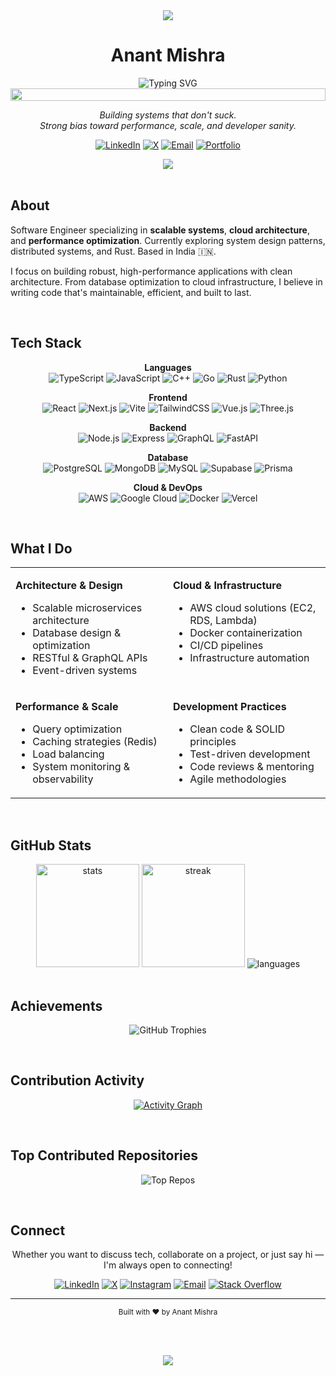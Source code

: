 <div align="center">

<img src="https://capsule-render.vercel.app/api?type=rect&color=gradient&customColorList=6,12,20&height=2&section=header"/>

# Anant Mishra

<img src="https://readme-typing-svg.demolab.com?font=Inter&weight=500&size=18&duration=4000&pause=1000&color=71717A&center=true&vCenter=true&width=435&lines=Software+Engineer;Building+scalable+systems;TypeScript+%7C+Go+%7C+Rust+%7C+C%2B%2B;Cloud+Architecture+%26+DevOps" alt="Typing SVG" />

<br/>

<img src="https://i.imgur.com/dBaSKWF.gif" height="20" width="100%">

<br/>

<p align="center">
  <em>Building systems that don't suck.<br/>Strong bias toward performance, scale, and developer sanity.</em>
</p>

<p align="center">
  <a href="https://linkedin.com/in/anntmishra"><img src="https://img.shields.io/badge/LinkedIn-0A66C2?style=flat-square&logo=linkedin&logoColor=white" alt="LinkedIn"/></a>
  <a href="https://x.com/marlspliff"><img src="https://img.shields.io/badge/X-000000?style=flat-square&logo=x&logoColor=white" alt="X"/></a>
  <a href="mailto:anantmishra249@gmail.com"><img src="https://img.shields.io/badge/Email-EA4335?style=flat-square&logo=gmail&logoColor=white" alt="Email"/></a>
  <a href="#"><img src="https://img.shields.io/badge/Portfolio-18181B?style=flat-square&logo=vercel&logoColor=white" alt="Portfolio"/></a>
</p>

<img src="https://capsule-render.vercel.app/api?type=rect&color=gradient&customColorList=6,12,20&height=2&section=header"/>

</div>

<br/>

## About

Software Engineer specializing in **scalable systems**, **cloud architecture**, and **performance optimization**. Currently exploring system design patterns, distributed systems, and Rust. Based in India 🇮🇳.

I focus on building robust, high-performance applications with clean architecture. From database optimization to cloud infrastructure, I believe in writing code that's maintainable, efficient, and built to last.

<br/>

## Tech Stack

<div align="center">

**Languages**  
![TypeScript](https://img.shields.io/badge/TypeScript-3178C6?style=flat-square&logo=typescript&logoColor=white)
![JavaScript](https://img.shields.io/badge/JavaScript-F7DF1E?style=flat-square&logo=javascript&logoColor=black)
![C++](https://img.shields.io/badge/C++-00599C?style=flat-square&logo=c%2B%2B&logoColor=white)
![Go](https://img.shields.io/badge/Go-00ADD8?style=flat-square&logo=go&logoColor=white)
![Rust](https://img.shields.io/badge/Rust-000000?style=flat-square&logo=rust&logoColor=white)
![Python](https://img.shields.io/badge/Python-3776AB?style=flat-square&logo=python&logoColor=white)

**Frontend**  
![React](https://img.shields.io/badge/React-61DAFB?style=flat-square&logo=react&logoColor=black)
![Next.js](https://img.shields.io/badge/Next.js-000000?style=flat-square&logo=next.js&logoColor=white)
![Vite](https://img.shields.io/badge/Vite-646CFF?style=flat-square&logo=vite&logoColor=white)
![TailwindCSS](https://img.shields.io/badge/Tailwind-06B6D4?style=flat-square&logo=tailwind-css&logoColor=white)
![Vue.js](https://img.shields.io/badge/Vue.js-4FC08D?style=flat-square&logo=vue.js&logoColor=white)
![Three.js](https://img.shields.io/badge/Three.js-000000?style=flat-square&logo=three.js&logoColor=white)

**Backend**  
![Node.js](https://img.shields.io/badge/Node.js-339933?style=flat-square&logo=node.js&logoColor=white)
![Express](https://img.shields.io/badge/Express-000000?style=flat-square&logo=express&logoColor=white)
![GraphQL](https://img.shields.io/badge/GraphQL-E10098?style=flat-square&logo=graphql&logoColor=white)
![FastAPI](https://img.shields.io/badge/FastAPI-009688?style=flat-square&logo=fastapi&logoColor=white)

**Database**  
![PostgreSQL](https://img.shields.io/badge/PostgreSQL-4169E1?style=flat-square&logo=postgresql&logoColor=white)
![MongoDB](https://img.shields.io/badge/MongoDB-47A248?style=flat-square&logo=mongodb&logoColor=white)
![MySQL](https://img.shields.io/badge/MySQL-4479A1?style=flat-square&logo=mysql&logoColor=white)
![Supabase](https://img.shields.io/badge/Supabase-3FCF8E?style=flat-square&logo=supabase&logoColor=white)
![Prisma](https://img.shields.io/badge/Prisma-2D3748?style=flat-square&logo=prisma&logoColor=white)

**Cloud & DevOps**  
![AWS](https://img.shields.io/badge/AWS-232F3E?style=flat-square&logo=amazon-aws&logoColor=white)
![Google Cloud](https://img.shields.io/badge/GCP-4285F4?style=flat-square&logo=google-cloud&logoColor=white)
![Docker](https://img.shields.io/badge/Docker-2496ED?style=flat-square&logo=docker&logoColor=white)
![Vercel](https://img.shields.io/badge/Vercel-000000?style=flat-square&logo=vercel&logoColor=white)

</div>

<br/>

## What I Do

<table>
<tr>
<td width="50%" valign="top">

**Architecture & Design**
- Scalable microservices architecture
- Database design & optimization
- RESTful & GraphQL APIs
- Event-driven systems

</td>
<td width="50%" valign="top">

**Cloud & Infrastructure**
- AWS cloud solutions (EC2, RDS, Lambda)
- Docker containerization
- CI/CD pipelines
- Infrastructure automation

</td>
</tr>
<tr>
<td width="50%" valign="top">

**Performance & Scale**
- Query optimization
- Caching strategies (Redis)
- Load balancing
- System monitoring & observability

</td>
<td width="50%" valign="top">

**Development Practices**
- Clean code & SOLID principles
- Test-driven development
- Code reviews & mentoring
- Agile methodologies

</td>
</tr>
</table>

<br/>

## GitHub Stats

<div align="center">
  
<img src="https://github-readme-stats.vercel.app/api?username=anntmishra&show_icons=true&hide_border=true&bg_color=0d1117&title_color=58a6ff&icon_color=1f6feb&text_color=c9d1d9&hide_title=true&include_all_commits=true&count_private=true" height="165" alt="stats"/>
<img src="https://github-readme-streak-stats.herokuapp.com/?user=anntmishra&hide_border=true&background=0d1117&ring=58a6ff&fire=58a6ff&currStreakLabel=58a6ff&stroke=30363d&currStreakNum=58a6ff&sideNums=58a6ff&sideLabels=8b949e&dates=8b949e" height="165" alt="streak"/>

<img src="https://github-readme-stats.vercel.app/api/top-langs/?username=anntmishra&layout=compact&hide_border=true&bg_color=0d1117&title_color=58a6ff&text_color=c9d1d9&hide_title=true&langs_count=6" alt="languages"/>

</div>

<br/>

## Achievements

<div align="center">

![GitHub Trophies](https://github-profile-trophy.vercel.app/?username=anntmishra&theme=algolia&no-frame=true&no-bg=false&margin-w=8&margin-h=8&row=2&column=4)

</div>

<br/>

## Contribution Activity

<div align="center">

[![Activity Graph](https://github-readme-activity-graph.vercel.app/graph?username=anntmishra&bg_color=0d1117&color=58a6ff&line=1f6feb&point=58a6ff&area=true&hide_border=true&custom_title=Contribution%20Activity)](https://github.com/anntmishra/github-readme-activity-graph)

</div>

<br/>

## Top Contributed Repositories

<div align="center">

![Top Repos](https://github-contributor-stats.vercel.app/api?username=anntmishra&limit=5&theme=github_dark&combine_all_yearly_contributions=true&hide_border=true)

</div>

<br/>

## Connect

<div align="center">

<p>Whether you want to discuss tech, collaborate on a project, or just say hi — I'm always open to connecting!</p>

<p align="center">
  <a href="https://linkedin.com/in/anntmishra"><img src="https://img.shields.io/badge/LinkedIn-0A66C2?style=flat-square&logo=linkedin&logoColor=white" alt="LinkedIn"/></a>
  <a href="https://x.com/marlspliff"><img src="https://img.shields.io/badge/X-000000?style=flat-square&logo=x&logoColor=white" alt="X"/></a>
  <a href="https://instagram.com/anantm.27"><img src="https://img.shields.io/badge/Instagram-E4405F?style=flat-square&logo=instagram&logoColor=white" alt="Instagram"/></a>
  <a href="mailto:anantmishra249@gmail.com"><img src="https://img.shields.io/badge/Email-EA4335?style=flat-square&logo=gmail&logoColor=white" alt="Email"/></a>
  <a href="https://stackoverflow.com/users/26405441"><img src="https://img.shields.io/badge/Stack_Overflow-F58025?style=flat-square&logo=stack-overflow&logoColor=white" alt="Stack Overflow"/></a>
</p>

</div>

---

<div align="center">
  
<sub>Built with ❤️ by Anant Mishra</sub>

<br/><br/>

<img src="https://capsule-render.vercel.app/api?type=rect&color=gradient&customColorList=6,12,20&height=2&section=footer"/>

</div>
